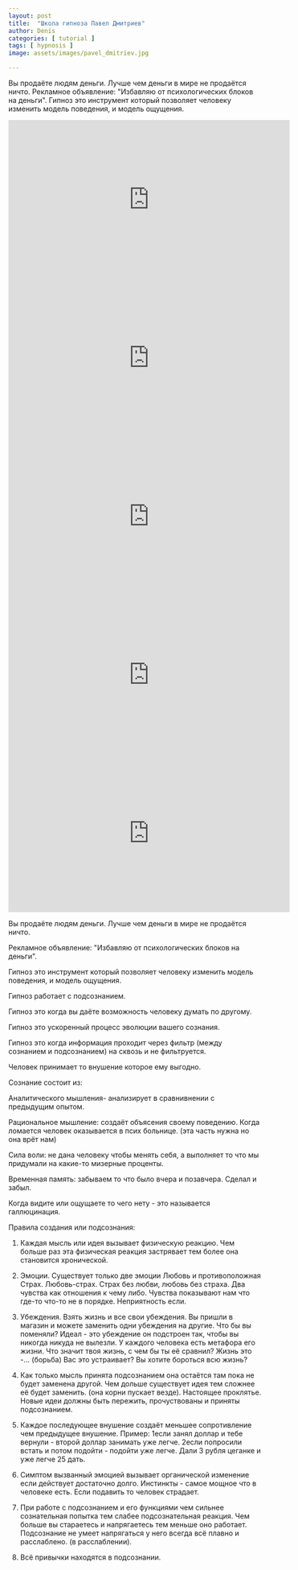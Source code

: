```yaml
---
layout: post
title:  "Школа гипноза Павел Дмитриев"
author: Denis
categories: [ tutorial ]
tags: [ hypnosis ]
image: assets/images/pavel_dmitriev.jpg

---
```



Вы продаёте людям деньги.
Лучше чем деньги в мире не продаётся ничто.
Рекламное объявление: "Избавляю от психологических блоков на деньги". 
Гипноз это инструмент который позволяет человеку изменить модель поведения, и модель ощущения.


<div class="video">
<iframe width="560" height="315" src="https://www.youtube.com/embed/Dl9d-jj1710" frameborder="0" allow="accelerometer; autoplay; encrypted-media; gyroscope; picture-in-picture" allowfullscreen></iframe>
</div>


<div class="video">
<iframe width="560" height="315" src="https://www.youtube.com/embed/YMvX7S9JaGw" frameborder="0" allow="accelerometer; autoplay; encrypted-media; gyroscope; picture-in-picture" allowfullscreen></iframe>
</div>


<div class="video">
<iframe width="560" height="315" src="https://www.youtube.com/embed/oAq8IkopJzs" frameborder="0" allow="accelerometer; autoplay; encrypted-media; gyroscope; picture-in-picture" allowfullscreen></iframe>
</div>


<div class="video">
<iframe width="560" height="315" src="https://www.youtube.com/embed/CTPMgJ8y7C8" frameborder="0" allow="accelerometer; autoplay; encrypted-media; gyroscope; picture-in-picture" allowfullscreen></iframe>
</div>


<div class="video">
<iframe width="560" height="315" src="https://www.youtube.com/embed/M_cfL_pKXhw" frameborder="0" allow="accelerometer; autoplay; encrypted-media; gyroscope; picture-in-picture" allowfullscreen></iframe>
</div>


Вы продаёте людям деньги.
Лучше чем деньги в мире не продаётся ничто.

Рекламное объявление: "Избавляю от психологических блоков на деньги". 


Гипноз это инструмент который позволяет человеку изменить модель поведения, и модель ощущения.

Гипноз работает с подсознанием.


Гипноз это когда вы даёте возможность человеку думать по другому. 


Гипноз это ускоренный процесс эволюции вашего сознания. 

Гипноз это когда информация проходит через фильтр (между сознанием и подсознанием) на сквозь и не фильтруется. 


Человек принимает то внушение которое ему выгодно. 


Сознание состоит из:

Аналитического мышления-
анализирует в сравнивнении с предыдущим опытом.

Рациональное мышление: создаёт объясения своему поведению. Когда ломается человек оказывается в псих больнице. (эта часть нужна но она врёт нам) 

Сила воли: не дана человеку чтобы менять себя, а выполняет то что мы придумали на какие-то мизерные проценты. 

Временная память: забываем то что было вчера и позавчера. Сделал и забыл.


Когда видите или ощущаете то чего нету - это называется галлюцинация.


Правила создания или подсознания:

1. Каждая мысль или идея вызывает физическую реакцию. Чем больше раз эта физическая реакция застрявает тем более она становится хронической.

2. Эмоции. Существует только две эмоции Любовь и противоположная Страх.
Любовь-страх. 
Страх без любви, любовь без страха. 
Два чувства как отношения к чему либо. 
Чувства показывают нам что где-то что-то не в порядке. Неприятность если. 

3. Убеждения. 
Взять жизнь и все свои убеждения. 
Вы пришли в магазин и можете заменить одни убеждения на другие. Что бы вы поменяли? 
Идеал - это убеждение он подстроен так, чтобы вы никогда никуда не вылезли. 
У каждого человека есть метафора его жизни. Что значит твоя жизнь, с чем бы ты её сравнил? Жизнь это -... (борьба) 
Вас это устраивает? Вы хотите бороться всю жизнь? 

4. Как только мысль принята подсознанием она остаётся там пока не будет заменена другой. 
Чем дольше существует идея тем сложнее её будет заменить. (она корни пускает везде). Настоящее проклятье. 
Новые идеи должны быть пережить, прочуствованы и приняты подсознанием. 

5. Каждое последующее внушение создаёт меньшее сопротивление чем предыдущее внушение. 
Пример: 1если занял доллар и тебе вернули - второй доллар занимать уже легче. 2если попросили встать и потом подойти - подойти уже легче. Дали 3 рубля цеганке и уже легче 25 дать. 

6. Симптом вызванный эмоцией вызывает органической изменение если действует достаточно долго. 
Инстинкты - самое мощное что в человеке есть. Если подавить то человек страдает. 

7. При работе с подсознанием и его функциями чем сильнее сознательная попытка тем слабее подсознательная реакция. Чем больше вы стараетесь и напрягаетесь тем меньше оно работает. Подсознание не умеет напрягаться у него всегда всё плавно и расслаблено. (в расслаблении). 

8. Всё привычки находятся в подсознании.

